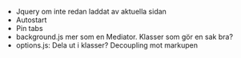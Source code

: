 - Jquery om inte redan laddat av aktuella sidan
- Autostart
- Pin tabs
- background.js mer som en Mediator. Klasser som gör en sak bra?
- options.js: Dela ut i klasser? Decoupling mot markupen
